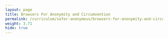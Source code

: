 ```yaml
---
layout: page
title: Browsers For Anonymity and Circumvention
permalink: /curriculum/safer-anonymous/browsers-for-anonymity-and-circumvention/
weight: 3.71
hide: true
---
```

